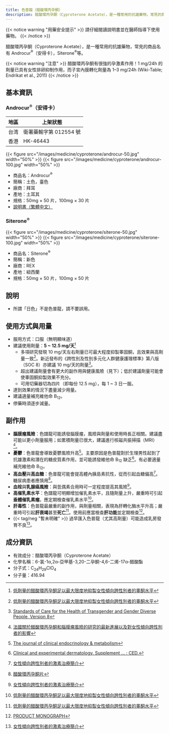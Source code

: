 ```yaml
---
title: 色普龍（醋酸環丙孕酮）
description: 醋酸環丙孕酮（Cyproterone Acetate），是一種常用的抗雄藥物，常見的商品名有 Androcur（安得卡），Siterone 等。
---
```


{{< notice warning "用藥安全提示" >}}
請仔細閱讀說明書並在醫師指導下使用藥物。
{{< /notice >}}

醋酸環丙孕酮（Cyproterone Acetate），是一種常用的抗雄藥物，常見的商品名有 Androcur<sup>&reg;</sup>（安得卡），Siterone<sup>&reg;</sup>等。

{{< notice warning "注意" >}}
醋酸環丙孕酮有很強的孕激素作用！1 mg/24h 的劑量已具有女性排卵抑制作用，而子宮內膜轉化劑量為 1–3 mg/24h (Wiki-Table; Endrikat et al., 2011)
{{< /notice >}}

## 基本資訊

### Androcur<sup>&reg;</sup>（安得卡）

| 地區 | 上架狀態               |
| ---- | ---------------------- |
| 台湾 | 衛署藥輸字第 012554 號 |
| 香港 | HK-46443               |

{{< figure src="/images/medicine/cyproterone/androcur-50.jpg" width="50%" >}}
{{< figure src="/images/medicine/cyproterone/androcur-100.jpg" width="50%" >}}

- 商品名：Androcur<sup>&reg;</sup>
- 簡稱：土色，臺色
- 廠商：拜耳
- 產地：土耳其
- 規格：50mg &times; 50 片，100mg &times; 30 片
- [說明書（繁體中文）](androcur-zh.pdf)

### Siterone<sup>&reg;</sup>

{{< figure src="/images/medicine/cyproterone/siterone-50.jpg" width="50%" >}}
{{< figure src="/images/medicine/cyproterone/siterone-100.jpg" width="50%" >}}

- 商品名：Siterone<sup>&reg;</sup>
- 簡稱：新色
- 廠商：REX
- 產地：紐西蘭
- 規格：50mg &times; 50 片，100mg &times; 50 片

## 說明

- 所謂「日色」不是色普龍，請不要誤用。

## 使用方式與用量

- 服用方式：口服（無明顯味道）
- 建議使用劑量：**5 ~ 12.5 mg/天**[^1]
  - 多項研究發現 10 mg/天左右劑量已可最大程度抑製睾固酮，且效果與高劑量一致[^1]。新近發布的《跨性別及性別多元化人群健康護理標準》第八版（SOC 8）亦建議 10 mg/天的劑量[^7]。
  - 超出建議劑量會有更大的副作用與健康風險（見下）；低於建議劑量可能會使睾固酮抑製效果不充分。
  - 可用切藥器切為四片（即每份 12.5 mg），每 1 ~ 3 日一服。
- 達到效果的情況下盡量減少用量。
- 建議適量補充維他命 B<sub>12</sub>。
- 停藥時須逐步減量。

## 副作用

- **腦膜瘤風險**：色譜龍可能誘發腦膜瘤，風險與劑量和使用時長正相關。建議盡可能以更小劑量服用；如累積劑量已很大，建議進行核磁共振掃描（MRI）[^6]。
- **憂鬱**：色普龍會導致憂鬱風險升高[^2]。主要原因是色普龍對於生理男性起到了抗雄激素和潛在的糖皮質素作用，並可能誘發維他命 B<sub>12</sub> 缺乏[^3]。有必要適量補充維他命 B<sub>12</sub>。
- **高血壓**與**高血糖**：色普龍可能會提高體內胰島素抗性，從而引起血糖偏高[^8]。糖尿病患者應慎用[^5]。
- **血栓**與**乳腺癌風險**：與氫偶素合用時可一定程度提高其風險[^8]。
- **高催乳素水平**：色譜龍可明顯增加催乳素水平，且隨劑量上升，嚴重時可引起**垂體催乳素瘤**。應定期檢查催乳素水平[^1]。
- **肝毒性**：色普龍最嚴重的副作用，與劑量相關，表現為肝轉化酶水平升高；嚴重時可引起**肝衰竭**甚至**死亡**[^1]。使用前應當檢查**肝功能**並定期檢查[^4]。
- {{< tag/neg "暫未明確" >}} 過早匯入色普龍（尤其高劑量）可能造成乳房發育不良[^8]。

## 成分資訊

- 有效成分：醋酸環丙孕酮（Cyproterone Acetate）
- 化學名稱：6-氯-1α,2α-亞甲基-3,20-二孕酮-4,6-二烯-17α-醋酸酯
- 分子式：C<sub>24</sub>H<sub>29</sub>ClO<sub>4</sub>
- 分子量：416.94

[^1]: [低劑量的醋酸環丙孕酮足以最大限度地抑製女性傾向跨性別者的睾酮水平](https://tfsci.mtf.wiki/zh-tw/articles/cpa-dosage/)
[^2]: [The journal of clinical endocrinology & metabolism](https://www.worldcat.org/title/journal-of-clinical-endocrinology-metabolism/oclc/818906359)
[^3]: [Clinical and experimental dermatology. Supplement ... : CED.](https://www.worldcat.org/title/clinical-and-experimental-dermatology-supplement-ced/oclc/499941040)
[^4]: [PRODUCT MONOGRAPH](https://web.archive.org/web/20060924152720/http://www.berlex.ca/html/docs/en/AndrocurEn.pdf)
[^5]: [醋酸環丙孕酮片](http://yao.dxy.com/drug/132923.htm)
[^6]: [法國關於醋酸環丙孕酮和腦膜瘤風險的研究的最新進展以及對女性傾向跨性別者的影響](https://tfsci.mtf.wiki/zh-tw/articles/cpa-meningioma/)
[^7]: [Standards of Care for the Health of Transgender and Gender Diverse People, Version 8](https://doi.org/10.1080/26895269.2022.2100644)
[^8]: [女性傾向跨性別者的激素治療簡介](https://tfsci.mtf.wiki/zh-tw/articles/transfem-intro/#cyproterone-acetate)
